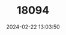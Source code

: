 ---
title: "18094"
category: "Potamilus amphichaenus"
draft: false
date: 2024-02-22 13:03:50
languages:
  English: ["Texas Heelsplitter"]
---